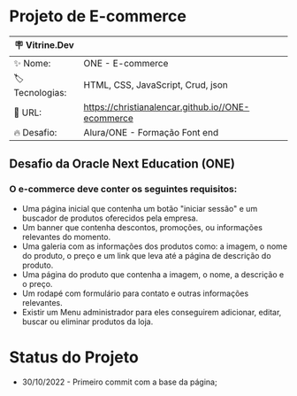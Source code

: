 # Projeto de E-commerce

| :placard: Vitrine.Dev |     |
| -------------  | --- |
| :sparkles: Nome:       | ONE - E-commerce
| :label: Tecnologias:| HTML, CSS, JavaScript, Crud, json
| :rocket: URL:        | https://christianalencar.github.io//ONE-ecommerce
| :fire: Desafio:    | Alura/ONE - Formação Font end


<h2>Desafio da Oracle Next Education (ONE)</h2>

<h3>O e-commerce deve conter os seguintes requisitos: </h3>

- Uma página inicial que contenha um botão "iniciar sessão" e um buscador de produtos oferecidos pela empresa.
- Um banner que contenha descontos, promoções, ou informações relevantes do momento.
- Uma galeria com as informações dos produtos como: a imagem, o nome do produto, o preço e um link que leva até a página de descrição do produto.
- Uma página do produto que contenha a imagem, o nome, a descrição e o preço.
- Um rodapé com formulário para contato e outras informações relevantes.
- Existir um Menu administrador para eles conseguirem adicionar, editar, buscar ou eliminar produtos da loja.


# Status do Projeto

- 30/10/2022 - Primeiro commit com a base da página;
